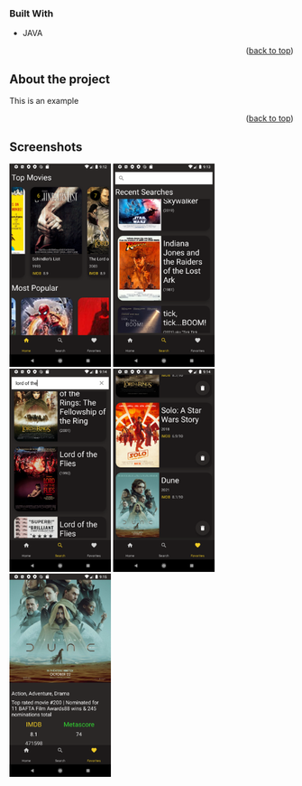 ### Built With

* JAVA

<p align="right">(<a href="#top">back to top</a>)</p>


## About the project

This is an example

<p align="right">(<a href="#top">back to top</a>)</p>


## Screenshots

<p float="left">
<img src="https://github.com/M0rtheus/Movie_App/blob/master/images/device-2022-02-14-211250.png" width="180" height="360">
<img src="https://github.com/M0rtheus/Movie_App/blob/master/images/device-2022-02-14-211352.png" width="180" height="360">
<img src="https://github.com/M0rtheus/Movie_App/blob/master/images/device-2022-02-14-211429.png" width="180" height="360">
<img src="https://github.com/M0rtheus/Movie_App/blob/master/images/device-2022-02-14-211450.png" width="180" height="360">
<img src="https://github.com/M0rtheus/Movie_App/blob/master/images/device-2022-02-14-211509.png" width="180" height="360">
</p>
